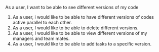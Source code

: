 As a user, I want to be able to see different versions of my code

1. As a user, i would like to be able to have different versions of codes active parallel to each other.
2. As a user, I would like to be able to delete different versions.
3. As a user, I would like to be able to view different versions of my managers and team mates.
4. As a user, I would like to be able to add tasks to a specific version.
